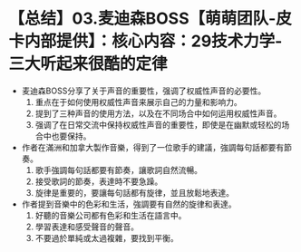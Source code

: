# 【总结】03.麦迪森BOSS【萌萌团队-皮卡内部提供】：核心内容：29技术力学-三大听起来很酷的定律

-   麦迪森BOSS分享了关于声音的重要性，强调了权威性声音的必要性。
    1.  重点在于如何使用权威性声音来展示自己的力量和影响力。
    2.  提到了三种声音的使用方法，以及在不同场合中如何运用权威性声音。
    3.  强调了在日常交流中保持权威性声音的重要性，即使是在幽默或轻松的场合中也要保持。
-   作者在滿洲和加拿大製作音樂，得到了一位歌手的建議，強調每句話都要有節奏。
    1.  歌手強調每句話都要有節奏，讓歌詞自然流暢。
    2.  接受歌詞的節奏，表達時不要急躁。
    3.  旋律是重要的，要讓每句話都有旋律，並且放鬆地表達。
-   作者提到音樂中的色彩和生活，強調要有自然的旋律和表達。
    1.  好聽的音樂公司都有色彩和生活在語言中。
    2.  學習表達和感受聲音的聲音。
    3.  不要過於單純或太過複雜，要找到平衡。